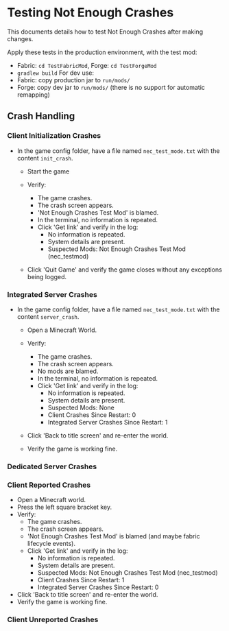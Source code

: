 # Testing Not Enough Crashes
This documents details how to test Not Enough Crashes after making changes.

Apply these tests in the production environment, with the test mod:
- Fabric: `cd TestFabricMod`, Forge: `cd TestForgeMod`
- `gradlew build`
  For dev use:
- Fabric: copy production jar to `run/mods/`
- Forge: copy dev jar to `run/mods/` (there is no support for automatic remapping)

## Crash Handling

### Client Initialization Crashes
- In the game config folder, have a file named `nec_test_mode.txt` with the content `init_crash`.
  - Start the game
  - Verify:
    - The game crashes.
    - The crash screen appears.
    - 'Not Enough Crashes Test Mod' is blamed.
    - In the terminal, no information is repeated.
    - Click 'Get link' and verify in the log:
      - No information is repeated.
      - System details are present.
      - Suspected Mods: Not Enough Crashes Test Mod (nec_testmod)

  - Click 'Quit Game' and verify the game closes without any exceptions being logged.
### Integrated Server Crashes
- In the game config folder, have a file named `nec_test_mode.txt` with the content `server_crash`.
  - Open a Minecraft World.
  - Verify:
    - The game crashes.
    - The crash screen appears.
    - No mods are blamed.
    - In the terminal, no information is repeated.
    - Click 'Get link' and verify in the log:
      - No information is repeated.
      - System details are present.
      - Suspected Mods: None
      - Client Crashes Since Restart: 0
      - Integrated Server Crashes Since Restart: 1

  - Click 'Back to title screen' and re-enter the world.
  - Verify the game is working fine.

### Dedicated Server Crashes

### Client Reported Crashes
- Open a Minecraft world.
- Press the left square bracket key.
- Verify:
  - The game crashes.
  - The crash screen appears.
  - 'Not Enough Crashes Test Mod' is blamed (and maybe fabric lifecycle events).
  - Click 'Get link' and verify in the log:
    - No information is repeated.
    - System details are present.
    - Suspected Mods: Not Enough Crashes Test Mod (nec_testmod)
    - Client Crashes Since Restart: 1
    - Integrated Server Crashes Since Restart: 0
- Click 'Back to title screen' and re-enter the world.
- Verify the game is working fine.

### Client Unreported Crashes